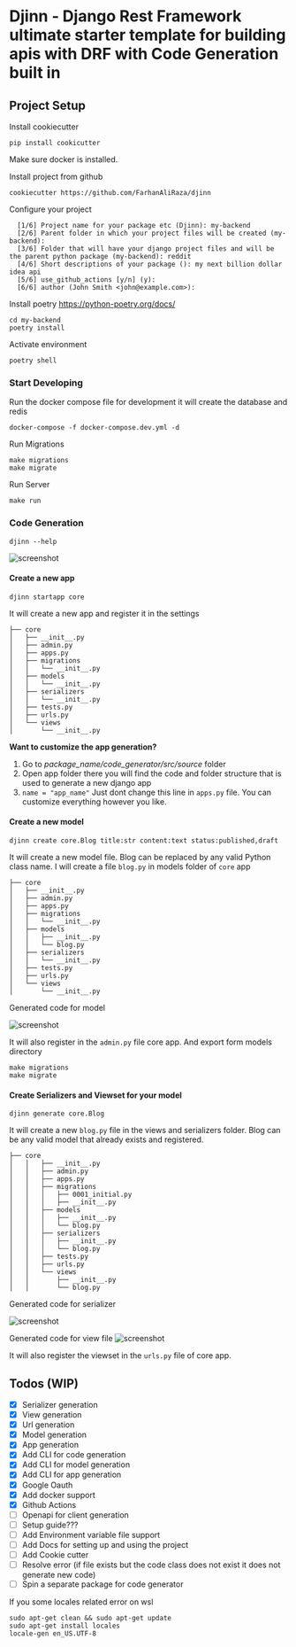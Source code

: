 # Djinn - Django Rest Framework ultimate starter template for building apis with DRF with Code Generation built in

## Project Setup

Install cookiecutter

```
pip install cookicutter
```

Make sure docker is installed.

Install project from github

```
cookiecutter https://github.com/FarhanAliRaza/djinn
```

Configure your project

```
  [1/6] Project name for your package etc (Djinn): my-backend
  [2/6] Parent folder in which your project files will be created (my-backend):
  [3/6] Folder that will have your django project files and will be the parent python package (my-backend): reddit
  [4/6] Short descriptions of your package (): my next billion dollar idea api
  [5/6] use_github_actions [y/n] (y):
  [6/6] author (John Smith <john@example.com>):
```

Install poetry
<https://python-poetry.org/docs/>

```
cd my-backend
poetry install
```

Activate environment

```
poetry shell
```

### Start Developing

Run the docker compose file for development it will create the database and redis

```
docker-compose -f docker-compose.dev.yml -d
```

Run Migrations

```
make migrations
make migrate
```

Run Server

```
make run
```

### Code Generation

```
djinn --help
```

![screenshot](images/help.png)

#### Create a new app

```
djinn startapp core
```

It will create a new app and register it in the settings

```
├── core
│   ├── __init__.py
│   ├── admin.py
│   ├── apps.py
│   ├── migrations
│   │   └── __init__.py
│   ├── models
│   │   └── __init__.py
│   ├── serializers
│   │   └── __init__.py
│   ├── tests.py
│   ├── urls.py
│   └── views
│       └── __init__.py
```

**Want to customize the app generation?**

1. Go to _package_name/code_generator/src/source_ folder
1. Open app folder there you will find the code and folder structure that is used to generate a new django app
1. `name = "app_name"` Just dont change this line in `apps.py` file. You can customize everything however you like.

#### Create a new model

```
djinn create core.Blog title:str content:text status:published,draft
```

It will create a new model file. Blog can be replaced by any valid Python class name.
I will create a file `blog.py` in models folder of `core` app

```
├── core
│   ├── __init__.py
│   ├── admin.py
│   ├── apps.py
│   ├── migrations
│   │   └── __init__.py
│   ├── models
│   │   ├── __init__.py
│   │   └── blog.py
│   ├── serializers
│   │   └── __init__.py
│   ├── tests.py
│   ├── urls.py
│   └── views
│       └── __init__.py
```

Generated code for model

![screenshot](images/model.png)

It will also register in the `admin.py` file core app. And export form models directory

```
make migrations
make migrate
```

#### Create Serializers and Viewset for your model

```
djinn generate core.Blog

```

It will create a new `blog.py` file in the views and serializers folder. Blog can be any valid model that already exists and registered.

```
├── core
│   │   ├── __init__.py
│   │   ├── admin.py
│   │   ├── apps.py
│   │   ├── migrations
│   │   │   ├── 0001_initial.py
│   │   │   ├── __init__.py
│   │   ├── models
│   │   │   ├── __init__.py
│   │   │   └── blog.py
│   │   ├── serializers
│   │   │   ├── __init__.py
│   │   │   └── blog.py
│   │   ├── tests.py
│   │   ├── urls.py
│   │   └── views
│   │       ├── __init__.py
│   │       └── blog.py
```

Generated code for serializer

![screenshot](images/serializer.png)

Generated code for view file
![screenshot](images/view.png)

It will also register the viewset in the `urls.py` file of core app.

## Todos (WIP)

- [x] Serializer generation
- [x] View generation
- [x] Url generation
- [x] Model generation
- [x] App generation
- [x] Add CLI for code generation
- [x] Add CLI for model generation
- [x] Add CLI for app generation
- [x] Google Oauth
- [x] Add docker support
- [x] Github Actions
- [ ] Openapi for client generation
- [ ] Setup guide???
- [ ] Add Environment variable file support
- [ ] Add Docs for setting up and using the project
- [ ] Add Cookie cutter
- [ ] Resolve error (if file exists but the code class does not exist it does not generate new code)
- [ ] Spin a separate package for code generator

If you some locales related error on wsl

```
sudo apt-get clean && sudo apt-get update
sudo apt-get install locales
locale-gen en_US.UTF-8
```
